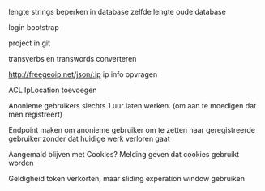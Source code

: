 lengte strings beperken in database zelfde lengte oude database

login bootstrap

project in git

transverbs en transwords converteren

http://freegeoip.net/json/:ip ip info opvragen

ACL IpLocation toevoegen

Anonieme gebruikers slechts 1 uur laten werken. (om aan te moedigen dat men registreert)

Endpoint maken om anonieme gebruiker om te zetten naar geregistreerde gebruiker zonder dat huidige werk verloren gaat

Aangemald blijven met Cookies?
Melding geven dat cookies gebruikt worden

Geldigheid token verkorten, maar sliding experation window gebruiken
